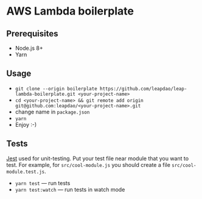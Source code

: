# AWS Lambda boilerplate


## Prerequisites

- Node.js 8+
- Yarn

## Usage

- `git clone --origin boilerplate https://github.com/leapdao/leap-lambda-boilerplate.git <your-project-name>`
- `cd <your-project-name> && git remote add origin git@github.com:leapdao/<your-project-name>.git`
- change name in `package.json`
- `yarn`
- Enjoy :-)

## Tests

[Jest](https://jestjs.io/) used for unit-testing. Put your test file near module that you want to test. For example, for `src/cool-module.js` you should create a file `src/cool-module.test.js`.

- `yarn test` — run tests
- `yarn test:watch` — run tests in watch mode
